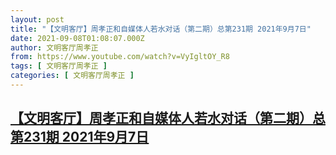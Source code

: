 ```yaml
---
layout: post
title: "【文明客厅】周孝正和自媒体人若水对话（第二期）总第231期 2021年9月7日"
date: 2021-09-08T01:08:07.000Z
author: 文明客厅周孝正
from: https://www.youtube.com/watch?v=VyIgltOY_R8
tags: [ 文明客厅周孝正 ]
categories: [ 文明客厅周孝正 ]
---
```

<!--1631063287000-->
[【文明客厅】周孝正和自媒体人若水对话（第二期）总第231期 2021年9月7日](https://www.youtube.com/watch?v=VyIgltOY_R8)
------

<div>

</div>
